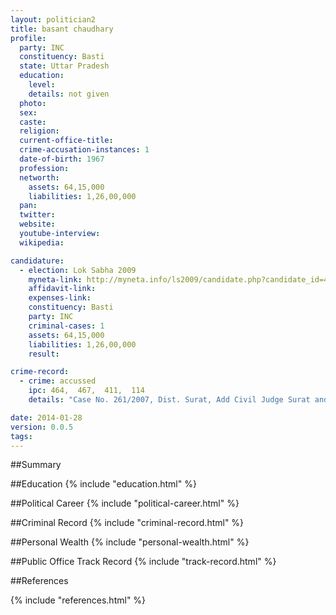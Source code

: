 ```yaml
---
layout: politician2
title: basant chaudhary
profile: 
  party: INC
  constituency: Basti
  state: Uttar Pradesh
  education: 
    level: 
    details: not given
  photo: 
  sex: 
  caste: 
  religion: 
  current-office-title: 
  crime-accusation-instances: 1
  date-of-birth: 1967
  profession: 
  networth: 
    assets: 64,15,000
    liabilities: 1,26,00,000
  pan: 
  twitter: 
  website: 
  youtube-interview: 
  wikipedia: 

candidature: 
  - election: Lok Sabha 2009
    myneta-link: http://myneta.info/ls2009/candidate.php?candidate_id=4093
    affidavit-link: 
    expenses-link: 
    constituency: Basti 
    party: INC
    criminal-cases: 1
    assets: 64,15,000
    liabilities: 1,26,00,000
    result:  

crime-record: 
  - crime: accussed
    ipc: 464,  467,  411,  114
    details: "Case No. 261/2007, Dist. Surat, Add Civil Judge Surat and 10th, S.D. Surat" 

date: 2014-01-28
version: 0.0.5
tags: 
---
```

##Summary


##Education
{% include "education.html" %}


##Political Career
{% include "political-career.html" %}


##Criminal Record
{% include "criminal-record.html" %}


##Personal Wealth
{% include "personal-wealth.html" %}


##Public Office Track Record
{% include "track-record.html" %}


##References


{% include "references.html" %}